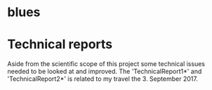 # blues

# Technical reports

Aside from the scientific scope of this project some technical issues needed to be looked at and improved. The 'TechnicalReport1*' and 'TechnicalReport2*' is related to my travel the 3. September 2017. 
